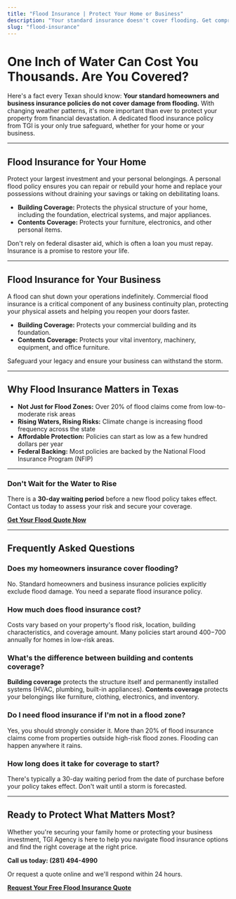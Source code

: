 ```yaml
---
title: "Flood Insurance | Protect Your Home or Business"
description: "Your standard insurance doesn't cover flooding. Get comprehensive flood insurance for your home or business in Sugar Land, TX and surrounding areas."
slug: "flood-insurance"
---
```


# One Inch of Water Can Cost You Thousands. Are You Covered?

Here's a fact every Texan should know: **Your standard homeowners and business insurance policies do not cover damage from flooding.** With changing weather patterns, it's more important than ever to protect your property from financial devastation. A dedicated flood insurance policy from TGI is your only true safeguard, whether for your home or your business.

---

## Flood Insurance for Your Home

Protect your largest investment and your personal belongings. A personal flood policy ensures you can repair or rebuild your home and replace your possessions without draining your savings or taking on debilitating loans.

-   **Building Coverage:** Protects the physical structure of your home, including the foundation, electrical systems, and major appliances.
-   **Contents Coverage:** Protects your furniture, electronics, and other personal items.

Don't rely on federal disaster aid, which is often a loan you must repay. Insurance is a promise to restore your life.

---

## Flood Insurance for Your Business

A flood can shut down your operations indefinitely. Commercial flood insurance is a critical component of any business continuity plan, protecting your physical assets and helping you reopen your doors faster.

-   **Building Coverage:** Protects your commercial building and its foundation.
-   **Contents Coverage:** Protects your vital inventory, machinery, equipment, and office furniture.

Safeguard your legacy and ensure your business can withstand the storm.

---

## Why Flood Insurance Matters in Texas

- **Not Just for Flood Zones:** Over 20% of flood claims come from low-to-moderate risk areas
- **Rising Waters, Rising Risks:** Climate change is increasing flood frequency across the state
- **Affordable Protection:** Policies can start as low as a few hundred dollars per year
- **Federal Backing:** Most policies are backed by the National Flood Insurance Program (NFIP)

---

### Don't Wait for the Water to Rise

There is a **30-day waiting period** before a new flood policy takes effect. Contact us today to assess your risk and secure your coverage.

**[Get Your Flood Quote Now](/contact?product=flood)**

---

## Frequently Asked Questions

### Does my homeowners insurance cover flooding?
No. Standard homeowners and business insurance policies explicitly exclude flood damage. You need a separate flood insurance policy.

### How much does flood insurance cost?
Costs vary based on your property's flood risk, location, building characteristics, and coverage amount. Many policies start around $400-$700 annually for homes in low-risk areas.

### What's the difference between building and contents coverage?
**Building coverage** protects the structure itself and permanently installed systems (HVAC, plumbing, built-in appliances). **Contents coverage** protects your belongings like furniture, clothing, electronics, and inventory.

### Do I need flood insurance if I'm not in a flood zone?
Yes, you should strongly consider it. More than 20% of flood insurance claims come from properties outside high-risk flood zones. Flooding can happen anywhere it rains.

### How long does it take for coverage to start?
There's typically a 30-day waiting period from the date of purchase before your policy takes effect. Don't wait until a storm is forecasted.

---

## Ready to Protect What Matters Most?

Whether you're securing your family home or protecting your business investment, TGI Agency is here to help you navigate flood insurance options and find the right coverage at the right price.

**Call us today: (281) 494-4990**

Or request a quote online and we'll respond within 24 hours.

**[Request Your Free Flood Insurance Quote](#)**
